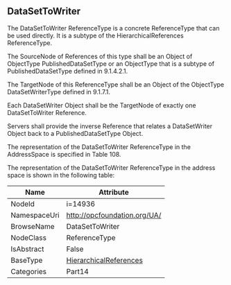 <!-- objecttype -->
## DataSetToWriter
The DataSetToWriter ReferenceType is a concrete ReferenceType that can be used directly. It is a subtype of the HierarchicalReferences ReferenceType.

The SourceNode of References of this type shall be an Object of ObjectType PublishedDataSetType or an ObjectType that is a subtype of PublishedDataSetType defined in 9.1.4.2.1.

The TargetNode of this ReferenceType shall be an Object of the ObjectType DataSetWriterType defined in 9.1.7.1.

Each DataSetWriter Object shall be the TargetNode of exactly one DataSetToWriter Reference.

Servers shall provide the inverse Reference that relates a DataSetWriter Object back to a PublishedDataSetType Object.

The representation of the DataSetToWriter ReferenceType in the AddressSpace is specified in Table 108.  
<!-- end of text -->
The representation of the DataSetToWriter ReferenceType in the address space is shown in the following table:  

|Name|Attribute|
|---|---|
|NodeId|i=14936|
|NamespaceUri|http://opcfoundation.org/UA/|
|BrowseName|DataSetToWriter|
|NodeClass|ReferenceType|
|IsAbstract|False|
|BaseType|[HierarchicalReferences](../../../Part3/ReferenceTypes/HierarchicalReferences/readme.md)|
|Categories|Part14|

